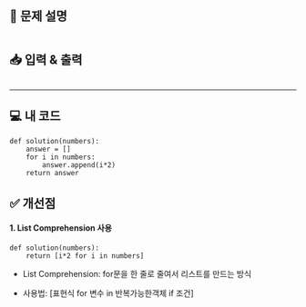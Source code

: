 <h2 id="📝-문제-설명">📝 문제 설명</h2>
<p><img alt="" src="https://velog.velcdn.com/images/seybeses/post/ee9332ca-0148-4dd6-8082-75dec52367f2/image.png" /></p>
<h2 id="📥-입력--출력">📥 입력 &amp; 출력</h2>
<p><img alt="" src="https://velog.velcdn.com/images/seybeses/post/56e50de0-c519-417e-bf52-534e4cae2c22/image.png" /></p>
<hr />
<h2 id="💻-내-코드">💻 내 코드</h2>
<pre><code class="language-python">def solution(numbers):
    answer = []
    for i in numbers:
        answer.append(i*2)
    return answer</code></pre>
<h2 id="✅-개선점">✅ 개선점</h2>
<h4 id="1-list-comprehension-사용">1. List Comprehension 사용</h4>
<pre><code class="language-python">def solution(numbers):
    return [i*2 for i in numbers]</code></pre>
<ul>
<li><p>List Comprehension: for문을 한 줄로 줄여서 리스트를 만드는 방식</p>
</li>
<li><p>사용법: [표현식 for 변수 in 반복가능한객체 if 조건]</p>
</li>
</ul>
